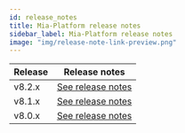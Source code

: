 ```yaml
---
id: release_notes
title: Mia-Platform release notes
sidebar_label: Mia-Platform release notes
image: "img/release-note-link-preview.png"
---
```

| Release | Release notes                                       |
| ------- | --------------------------------------------------- |
| v8.2.x    | [See release notes](RN_v8-2/v8.2.0) |
| v8.1.x    | [See release notes](RN_v8-1/v8.1.0) |
| v8.0.x    | [See release notes](RN_v8-0/v8.0.0) |
